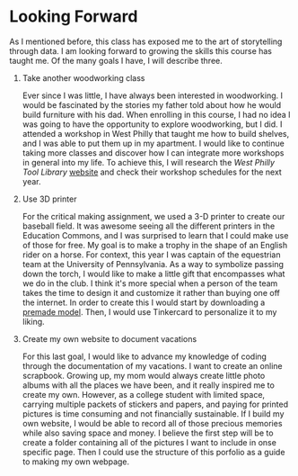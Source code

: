 # Looking Forward

As I mentioned before, this class has exposed me to the art of storytelling through data. I am looking forward to growing the skills this course has taught me. Of the many goals I have, I will describe three.

1. Take another woodworking class  

    Ever since I was little, I have always been interested in woodworking. I would be fascinated by the stories my father told about how he would build furniture with his dad. When enrolling in this course, I had no idea I was going to have the opportunity to explore woodworking, but I did. I attended a workshop in West Philly that taught me how to build shelves, and I was able to put them up in my apartment. I would like to continue taking more classes and discover how I can integrate more workshops in general into my life. To achieve this, I will research the *West Philly Tool Library* [website](https://westphillytools.square.site/gallery) and check their workshop schedules for the next year. 

2. Use 3D printer  

    For the critical making assignment, we used a 3-D printer to create our baseball field. It was awesome seeing all the different printers in the Education Commons, and I was surprised to learn that I could make use of those for free. My goal is to make a trophy in the shape of an English rider on a horse. For context, this year I was captain of the equestrian team at the University of Pennsylvania. As a way to symbolize passing down the torch, I would like to make a little gift that encompasses what we do in the club. I think it's more special when a person of the team takes the time to design it and customize it rather than buying one off the internet. In order to create this I would start by downloading a[ premade model](https://free3d.com/3d-model/horseandrider-walking-v1--161141.html). Then, I would use Tinkercard to personalize it to my liking. 

3. Create my own website to document vacations  

    For this last goal, I would like to advance my knowledge of coding through the documentation of my vacations. I want to create an online scrapbook. Growing up, my mom would always create little photo albums with all the places we have been, and it really inspired me to create my own. However, as a college student with limited space, carrying multiple packets of stickers and papers, and paying for printed pictures is time consuming and not financially sustainable. If I build my own website, I would be able to record all of those precious memories while also saving space and money. I believe the first step will be to create a folder containing all of the pictures I want to include in onse specific page. Then I could use the structure of this porfolio as a guide to making my own webpage.  

